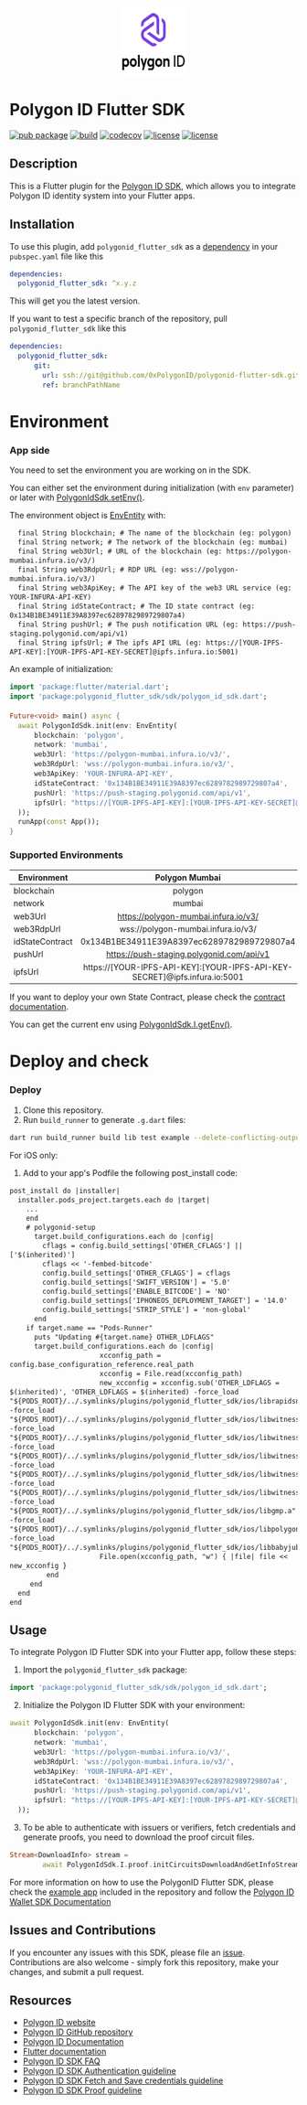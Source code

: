 <p align="center">
  <img src="example/assets/images/polygon_id_logo.svg" width="120" height="120">
</p>
 
# Polygon ID Flutter SDK

[![pub package](https://img.shields.io/badge/pub-2.2.8-blueviolet)](https://pub.dev/packages/polygonid_flutter_sdk)
[![build](https://github.com/iden3/polygonid-flutter-sdk/workflows/polygonid_flutter_sdk/badge.svg)](https://github.com/iden3/polygonid-flutter-sdk/actions?query=workflow%3Apolygonid_flutter_sdk)
[![codecov](https://codecov.io/gh/iden3/polygonid-flutter-sdk/branch/develop/graph/badge.svg?token=0SI0XWGXKL)](https://codecov.io/gh/iden3/polygonid-flutter-sdk)
[![license](https://img.shields.io/badge/license-Apache--2.0-blue.svg)](https://github.com/iden3/polygonid-flutter-sdk/blob/master/LICENSE-APACHE)
[![license](https://img.shields.io/badge/license-MIT-blue.svg)](https://github.com/iden3/polygonid-flutter-sdk/blob/master/LICENSE-MIT)

## Description

This is a Flutter plugin for the [Polygon ID SDK](https://polygon.technology/polygon-id), which allows you to integrate Polygon ID identity system into your Flutter apps.

## Installation

To use this plugin, add `polygonid_flutter_sdk` as a [dependency](https://flutter.io/using-packages/) in your `pubspec.yaml` file like this

```yaml
dependencies:
  polygonid_flutter_sdk: ^x.y.z
```
This will get you the latest version.

If you want to test a specific branch of the repository, pull `polygonid_flutter_sdk` like this

```yaml
dependencies:
  polygonid_flutter_sdk:
      git:
        url: ssh://git@github.com/0xPolygonID/polygonid-flutter-sdk.git
        ref: branchPathName
```

# Environment
### App side
You need to set the environment you are working on in the SDK.

You can either set the environment during initialization (with `env` parameter) or later with [PolygonIdSdk.setEnv()](lib/sdk/polygon_id_sdk.dart#L70).

The environment object is [EnvEntity](lib/common/domain/entities/env_entity.dart) with:
```
  final String blockchain; # The name of the blockchain (eg: polygon)
  final String network; # The network of the blockchain (eg: mumbai)
  final String web3Url; # URL of the blockchain (eg: https://polygon-mumbai.infura.io/v3/)
  final String web3RdpUrl; # RDP URL (eg: wss://polygon-mumbai.infura.io/v3/)
  final String web3ApiKey; # The API key of the web3 URL service (eg: YOUR-INFURA-API-KEY)
  final String idStateContract; # The ID state contract (eg: 0x134B1BE34911E39A8397ec6289782989729807a4)
  final String pushUrl; # The push notification URL (eg: https://push-staging.polygonid.com/api/v1)
  final String ipfsUrl; # The ipfs API URL (eg: https://[YOUR-IPFS-API-KEY]:[YOUR-IPFS-API-KEY-SECRET]@ipfs.infura.io:5001)
```

An example of initialization:
```dart
import 'package:flutter/material.dart';
import 'package:polygonid_flutter_sdk/sdk/polygon_id_sdk.dart';

Future<void> main() async {
  await PolygonIdSdk.init(env: EnvEntity(
      blockchain: 'polygon',
      network: 'mumbai',
      web3Url: 'https://polygon-mumbai.infura.io/v3/',
      web3RdpUrl: 'wss://polygon-mumbai.infura.io/v3/',
      web3ApiKey: 'YOUR-INFURA-API-KEY',
      idStateContract: '0x134B1BE34911E39A8397ec6289782989729807a4',
      pushUrl: 'https://push-staging.polygonid.com/api/v1',
      ipfsUrl: "https://[YOUR-IPFS-API-KEY]:[YOUR-IPFS-API-KEY-SECRET]@ipfs.infura.io:5001",
  ));
  runApp(const App());
}
```

### Supported Environments

| Environment    |      Polygon Mumbai                           |  Polygon Main |
|----------------|:------------------------------------------:|:-------------:|
| blockchain     |         polygon                            |  polygon  |
| network        |         mumbai                             |  main  |
| web3Url        | https://polygon-mumbai.infura.io/v3/       |  https://polygon-mainnet.infura.io/v3/  |
| web3RdpUrl     | wss://polygon-mumbai.infura.io/v3/         |  wss://polygon-mainnet.infura.io/v3/  |
| idStateContract | 0x134B1BE34911E39A8397ec6289782989729807a4 |  0x624ce98D2d27b20b8f8d521723Df8fC4db71D79D  |
| pushUrl        | https://push-staging.polygonid.com/api/v1  |  https://push-staging.polygonid.com/api/v1  |
| ipfsUrl        | https://[YOUR-IPFS-API-KEY]:[YOUR-IPFS-API-KEY-SECRET]@ipfs.infura.io:5001  |  https://[YOUR-IPFS-API-KEY]:[YOUR-IPFS-API-KEY-SECRET]@ipfs.infura.io:5001  |

If you want to deploy your own State Contract, please check the [contract documentation](https://docs.iden3.io/contracts/state/).

You can get the current env using [PolygonIdSdk.I.getEnv()](lib/sdk/polygon_id_sdk.dart#L76).

# Deploy and check
### Deploy
1. Clone this repository.
2. Run `build_runner` to generate `.g.dart` files:
```bash
dart run build_runner build lib test example --delete-conflicting-outputs
```

For iOS only:

1. Add to your app's Podfile the following post_install code:

```
post_install do |installer|  
  installer.pods_project.targets.each do |target|
    ...
    end
    # polygonid-setup
      target.build_configurations.each do |config|
        cflags = config.build_settings['OTHER_CFLAGS'] || ['$(inherited)']
        cflags << '-fembed-bitcode'
        config.build_settings['OTHER_CFLAGS'] = cflags
        config.build_settings['SWIFT_VERSION'] = '5.0'
        config.build_settings['ENABLE_BITCODE'] = 'NO'
        config.build_settings['IPHONEOS_DEPLOYMENT_TARGET'] = '14.0'
        config.build_settings['STRIP_STYLE'] = 'non-global'
      end
    if target.name == "Pods-Runner"
      puts "Updating #{target.name} OTHER_LDFLAGS"
      target.build_configurations.each do |config|
                      xcconfig_path = config.base_configuration_reference.real_path
                      xcconfig = File.read(xcconfig_path)
                      new_xcconfig = xcconfig.sub('OTHER_LDFLAGS = $(inherited)', 'OTHER_LDFLAGS = $(inherited) -force_load "${PODS_ROOT}/../.symlinks/plugins/polygonid_flutter_sdk/ios/librapidsnark.a" -force_load "${PODS_ROOT}/../.symlinks/plugins/polygonid_flutter_sdk/ios/libwitnesscalc_authV2.a" -force_load "${PODS_ROOT}/../.symlinks/plugins/polygonid_flutter_sdk/ios/libwitnesscalc_credentialAtomicQueryMTPV2.a" -force_load "${PODS_ROOT}/../.symlinks/plugins/polygonid_flutter_sdk/ios/libwitnesscalc_credentialAtomicQuerySigV2.a" -force_load "${PODS_ROOT}/../.symlinks/plugins/polygonid_flutter_sdk/ios/libwitnesscalc_credentialAtomicQueryMTPV2OnChain.a" -force_load "${PODS_ROOT}/../.symlinks/plugins/polygonid_flutter_sdk/ios/libwitnesscalc_credentialAtomicQuerySigV2OnChain.a" -force_load "${PODS_ROOT}/../.symlinks/plugins/polygonid_flutter_sdk/ios/libgmp.a" -force_load "${PODS_ROOT}/../.symlinks/plugins/polygonid_flutter_sdk/ios/libpolygonid.a" -force_load "${PODS_ROOT}/../.symlinks/plugins/polygonid_flutter_sdk/ios/libbabyjubjub.a"')
                      File.open(xcconfig_path, "w") { |file| file << new_xcconfig }
         end
     end
  end
end
```
## Usage

To integrate Polygon ID Flutter SDK into your Flutter app, follow these steps:

1. Import the `polygonid_flutter_sdk` package:

```dart
import 'package:polygonid_flutter_sdk/sdk/polygon_id_sdk.dart';
```
2. Initialize the Polygon ID Flutter SDK with your environment:

```dart
await PolygonIdSdk.init(env: EnvEntity(
      blockchain: 'polygon',
      network: 'mumbai',
      web3Url: 'https://polygon-mumbai.infura.io/v3/',
      web3RdpUrl: 'wss://polygon-mumbai.infura.io/v3/',
      web3ApiKey: 'YOUR-INFURA-API-KEY',
      idStateContract: '0x134B1BE34911E39A8397ec6289782989729807a4',
      pushUrl: 'https://push-staging.polygonid.com/api/v1',
      ipfsUrl: "https://[YOUR-IPFS-API-KEY]:[YOUR-IPFS-API-KEY-SECRET]@ipfs.infura.io:5001",
  ));
```
3. To be able to authenticate with issuers or verifiers, fetch credentials and generate proofs, you need to download the proof circuit files.

```dart
Stream<DownloadInfo> stream =
        await PolygonIdSdk.I.proof.initCircuitsDownloadAndGetInfoStream;
```
For more information on how to use the PolygonID Flutter SDK, please check the [example app](https://github.com/iden3/polygonid-flutter-sdk/tree/develop/example) included in the repository and follow the [Polygon ID Wallet SDK Documentation](https://0xpolygonid.github.io/tutorials/wallet/wallet-sdk/polygonid-sdk/polygonid-sdk-overview/)

## Issues and Contributions

If you encounter any issues with this SDK, please file an [issue][tracker]. Contributions are also welcome - simply fork this repository, make your changes, and submit a pull request.

[tracker]: https://github.com/iden3/polygonid-flutter-sdk/issues

## Resources

- [Polygon ID website](https://polygon.technology/polygon-id/)
- [Polygon ID GitHub repository](https://github.com/0xPolygonId/)
- [Polygon ID Documentation](https://0xpolygonid.github.io/tutorials/)
- [Flutter documentation](https://flutter.dev/docs)
- [Polygon ID SDK FAQ](https://github.com/0xPolygonID/polygonid-flutter-sdk/blob/develop/FAQ.md)
- [Polygon ID SDK Authentication guideline](https://github.com/0xPolygonID/polygonid-flutter-sdk/blob/develop/AUTH.md)
- [Polygon ID SDK Fetch and Save credentials guideline](https://github.com/0xPolygonID/polygonid-flutter-sdk/blob/develop/FETCH_CRED.md)
- [Polygon ID SDK Proof guideline](https://github.com/0xPolygonID/polygonid-flutter-sdk/blob/develop/PROOF.md)